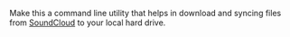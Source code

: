 Make this a command line utility that helps in download and syncing files from [SoundCloud](https://soundcloud.com/) to your local hard drive.

